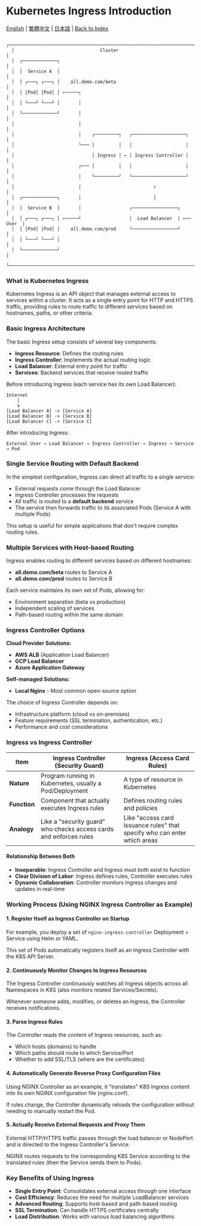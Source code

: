 # Kubernetes Ingress Introduction

[English](../en/26_k8s_ingress_intro.md) | [繁體中文](../zh-tw/26_k8s_ingress_intro.md) | [日本語](../ja/26_k8s_ingress_intro.md) | [Back to Index](../README.md)

```
  ┌─────────────────────────────────────────────────────────────────────────┐
  │                                Cluster                                  │
  │  ┌─────────────┐                                                        │
  │  │  Service A  │                                                        │
  │  │ ┌───┐ ┌───┐ │    all.demo.com/beta                                   │
  │  │ │Pod│ │Pod│ │ ←─────┐                                                │
  │  │ └───┘ └───┘ │       │                                                │
  │  └─────────────┘       │                                                │
  │                        │                                                │
  │                        │    ┌─────────┐   ┌────────────────────┐        │
  │                        └─── │         │   │                    │        │
  │                             │ Ingress │ ← │ Ingress Controller │        │
  │                        ┌─── │         │   │                    │        │
  │                        │    └─────────┘   └────────────────────┘        │
  │                        │                           ↑                    │
  │  ┌─────────────┐       │                           │                    │
  │  │  Service B  │       │                  ┌─────────────────┐           │
  │  │ ┌───┐ ┌───┐ │ ←─────┘                  │  Load Balancer  │ ←── User  │
  │  │ │Pod│ │Pod│ │    all.demo.com/prod     └─────────────────┘           │
  │  │ └───┘ └───┘ │                                                        │
  │  └─────────────┘                                                        │
  └─────────────────────────────────────────────────────────────────────────┘
```

### What is Kubernetes Ingress

Kubernetes Ingress is an API object that manages external access to services within a cluster. It acts as a single entry point for HTTP and HTTPS traffic, providing rules to route traffic to different services based on hostnames, paths, or other criteria.

### Basic Ingress Architecture

The basic Ingress setup consists of several key components:

- **Ingress Resource**: Defines the routing rules
- **Ingress Controller**: Implements the actual routing logic
- **Load Balancer**: External entry point for traffic
- **Services**: Backend services that receive routed traffic

Before introducing Ingress (each service has its own Load Balancer):
```
Internet
    |
    v
[Load Balancer A] -> [Service A]
[Load Balancer B] -> [Service B]
[Load Balancer C] -> [Service C]
```

After introducing Ingress:
```
External User → Load Balancer → Ingress Controller → Ingress → Service → Pod
```

### Single Service Routing with Default Backend

In the simplest configuration, Ingress can direct all traffic to a single service:

- External requests come through the Load Balancer
- Ingress Controller processes the requests
- All traffic is routed to a **default backend** service
- The service then forwards traffic to its associated Pods (Service A with multiple Pods)

This setup is useful for simple applications that don't require complex routing rules.

### Multiple Services with Host-based Routing

Ingress enables routing to different services based on different hostnames:

- **all.demo.com/beta** routes to Service A
- **all.demo.com/prod** routes to Service B

Each service maintains its own set of Pods, allowing for:
- Environment separation (beta vs production)
- Independent scaling of services
- Path-based routing within the same domain

### Ingress Controller Options

**Cloud Provider Solutions:**
- **AWS ALB** (Application Load Balancer)
- **GCP Load Balancer** 
- **Azure Application Gateway**

**Self-managed Solutions:**
- **Local Nginx** - Most common open-source option

The choice of Ingress Controller depends on:
- Infrastructure platform (cloud vs on-premises)
- Feature requirements (SSL termination, authentication, etc.)
- Performance and cost considerations

### Ingress vs Ingress Controller

| Item | Ingress Controller (Security Guard) | Ingress (Access Card Rules) | 
|------|-------------------------------------|------------------------------|
| **Nature** | Program running in Kubernetes, usually a Pod/Deployment | A type of resource in Kubernetes | 
| **Function** | Component that actually executes Ingress rules | Defines routing rules and policies |
| **Analogy** | Like a "security guard" who checks access cards and enforces rules | Like "access card issuance rules" that specify who can enter which areas |

#### Relationship Between Both
- **Inseparable**: Ingress Controller and Ingress must both exist to function
- **Clear Division of Labor**: Ingress defines rules, Controller executes rules
- **Dynamic Collaboration**: Controller monitors Ingress changes and updates in real-time

### Working Process (Using NGINX Ingress Controller as Example)

#### 1. Register Itself as Ingress Controller on Startup
For example, you deploy a set of `nginx-ingress-controller` Deployment + Service using Helm or YAML.

This set of Pods automatically registers itself as an Ingress Controller with the K8S API Server.

#### 2. Continuously Monitor Changes to Ingress Resources
The Ingress Controller continuously watches all Ingress objects across all Namespaces in K8S (also monitors related Services/Secrets).

Whenever someone adds, modifies, or deletes an Ingress, the Controller receives notifications.

#### 3. Parse Ingress Rules
The Controller reads the content of Ingress resources, such as:
- Which hosts (domains) to handle
- Which paths should route to which Service/Port
- Whether to add SSL/TLS (where are the certificates)

#### 4. Automatically Generate Reverse Proxy Configuration Files
Using NGINX Controller as an example, it "translates" K8S Ingress content into its own NGINX configuration file (nginx.conf).

If rules change, the Controller dynamically reloads the configuration without needing to manually restart the Pod.

#### 5. Actually Receive External Requests and Proxy Them
External HTTP/HTTPS traffic passes through the load balancer or NodePort and is directed to the Ingress Controller's Service.

NGINX routes requests to the corresponding K8S Service according to the translated rules (then the Service sends them to Pods).

### Key Benefits of Using Ingress

- **Single Entry Point**: Consolidates external access through one interface
- **Cost Efficiency**: Reduces the need for multiple LoadBalancer services
- **Advanced Routing**: Supports host-based and path-based routing
- **SSL Termination**: Can handle HTTPS certificates centrally
- **Load Distribution**: Works with various load balancing algorithms